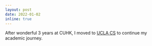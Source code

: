 ```yaml
---
layout: post
date: 2022-01-02
inline: true
---
```


After wonderful 3 years at CUHK, I moved to <a href="https://www.cs.ucla.edu/">UCLA CS</a> to continue my academic journey. 
